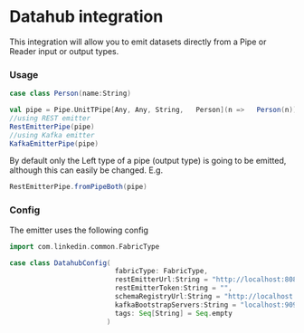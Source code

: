 # Datahub integration
This integration will allow you to emit datasets directly from a Pipe or Reader input or output types.

### Usage
```scala
case class Person(name:String)

val pipe = Pipe.UnitTPipe[Any, Any, String,   Person](n =>   Person(n))
//using REST emitter
RestEmitterPipe(pipe)
//using Kafka emitter
KafkaEmitterPipe(pipe) 
```

By default only the Left type of a pipe (output type) is going to be emitted, although this can easily be changed.
E.g.
```scala
RestEmitterPipe.fromPipeBoth(pipe)
```

### Config
The emitter uses the following config
```scala
import com.linkedin.common.FabricType

case class DatahubConfig(
                          fabricType: FabricType,
                          restEmitterUrl:String = "http://localhost:8080",
                          restEmitterToken:String = "",
                          schemaRegistryUrl:String = "http://localhost:8080",
                          kafkaBootstrapServers:String = "localhost:9092",
                          tags: Seq[String] = Seq.empty
                        )
```